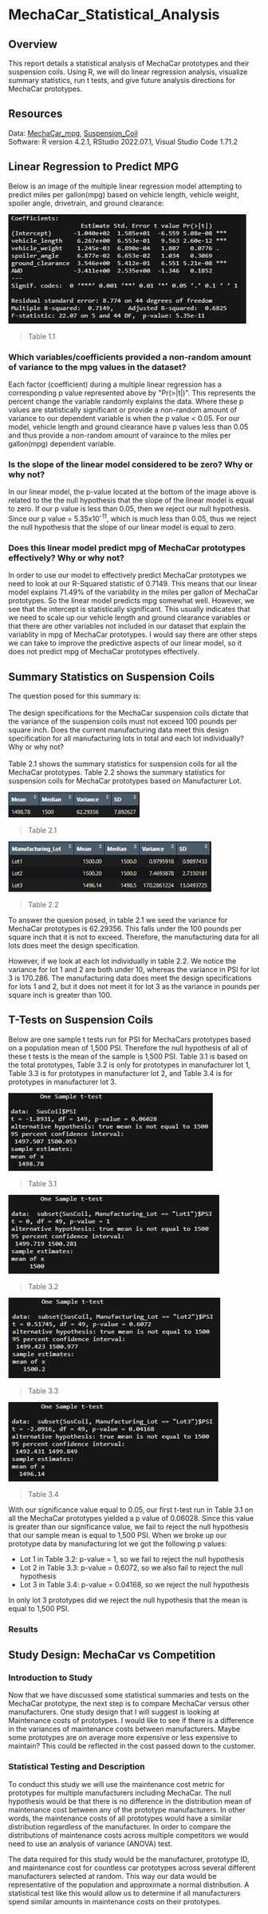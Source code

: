# MechaCar_Statistical_Analysis
## Overview
This report details a statistical analysis of MechaCar prototypes and their suspension coils. Using R, we will do linear regression analysis, visualize summary statistics, run t tests, and give future analysis directions for MechaCar prototypes.

## Resources
Data: [MechaCar_mpg](MechaCar_mpg.csv), [Suspension_Coil](Suspension_Coil.csv)  
Software: R version 4.2.1, RStudio 2022.07.1, Visual Studio Code 1.71.2

## Linear Regression to Predict MPG
Below is an image of the multiple linear regression model attempting to predict miles per gallon(mpg) based on vehicle length, vehicle weight, spoiler angle, drivetrain, and ground clearance:

![](Images/Deliverable1_LMSummary.PNG)
> Table 1.1

### Which variables/coefficients provided a non-random amount of variance to the mpg values in the dataset?
Each factor (coefficient) during a multiple linear regression has a corresponding p value represented above by "Pr(>|t|)". This represents the percent change the variable randomly explains the data. Where these p values are statistically significant or provide a non-random amount of variance to our dependent variable is when the p value < 0.05. For our model, vehicle length and ground clearance have p values less than 0.05 and thus provide a non-random amount of varaince to the miles per gallon(mpg) dependent variable.

### Is the slope of the linear model considered to be zero? Why or why not?
In our linear model, the p-value located at the bottom of the image above is related to the the null hypothesis that the slope of the linear model is equal to zero. If our p value is less than 0.05, then we reject our null hypothesis. Since our p value = 5.35x10<sup>-11</sup>, which is much less than 0.05, thus we reject the null hypothesis that the slope of our linear model is equal to zero. 

### Does this linear model predict mpg of MechaCar prototypes effectively? Why or why not?
In order to use our model to effectively predict MechaCar prototypes we need to look at our R-Squared statistic of 0.7149. This means that our linear model explains 71.49% of the variability in the miles per gallon of MechaCar prototypes. So the linear model predicts mpg somewhat well. However, we see that the intercept is statistically significant. This usually indicates that we need to scale up our vehicle length and ground clearance variables or that there are other variables not included in our dataset that explain the variablity in mpg of MechaCar prototypes. I would say there are other steps we can take to improve the predictive aspects of our linear model, so it does not predict mpg of MechaCar prototypes effectively.

## Summary Statistics on Suspension Coils
The question posed for this summary is: 
<br><br>
The design specifications for the MechaCar suspension coils dictate that the variance of the suspension coils must not exceed 100 pounds per square inch. Does the current manufacturing data meet this design specification for all manufacturing lots in total and each lot individually? Why or why not?
<br><br>
Table 2.1 shows the summary statistics for suspension coils for all the MechaCar prototypes. Table 2.2 shows the summary statistics for suspension coils for MechaCar prototypes based on Manufacturer Lot.

![](Images/Deliverable2_total_summary.PNG)
> Table 2.1

![](Images/Deliverable2_lot_summary.PNG)
> Table 2.2

To answer the quesion posed, in table 2.1 we seed the variance for MechaCar prototypes is 62.29356. This falls under the 100 pounds per square inch that it is not to exceed. Therefore, the manufacturing data for all lots does meet the design specification.

However, if we look at each lot individually in table 2.2. We notice the variance for lot 1 and 2 are both under 10, whereas the variance in PSI for lot 3 is 170.286. The manufacturing data does meet the design specifications for lots 1 and 2, but it does not meet it for lot 3 as the variance in pounds per square inch is greater than 100.

## T-Tests on Suspension Coils
Below are one sample t tests run for PSI for MechaCars prototypes based on a population mean of 1,500 PSI. Therefore the null hypothesis of all of these t tests is the mean of the sample is 1,500 PSI. Table 3.1 is based on the total prototypes, Table 3.2 is only for prototypes in manufacturer lot 1, Table 3.3 is for prototypes in manufacturer lot 2, and Table 3.4 is for prototypes in manufacturer lot 3.

![](Images/Deliverable3_total_t_test.PNG)
> Table 3.1

![](Images/Deliverable3_lot1_t_test.PNG)
> Table 3.2

![](Images/Deliverable3_lot2_t_test.PNG)
> Table 3.3

![](Images/Deliverable3_lot3_t_test.PNG)
> Table 3.4

With our significance value equal to 0.05, our first t-test run in Table 3.1 on all the MechaCar prototypes yielded a p value of 0.06028. Since this value is greater than our significance value, we fail to reject the null hypothesis that our sample mean is equal to 1,500 PSI. When we broke up our prototype data by manufacturing lot we got the following p values:

- Lot 1 in Table 3.2: p-value = 1, so we fail to reject the null hypothesis
- Lot 2 in Table 3.3: p-value = 0.6072, so we also fail to reject the null hypothesis
- Lot 3 in Table 3.4: p-value = 0.04168, so we reject the null hypothesis

In only lot 3 prototypes did we reject the null hypothesis that the mean is equal to 1,500 PSI.

### Results

## Study Design: MechaCar vs Competition
### Introduction to Study
Now that we have discussed some statistical summaries and tests on the MechaCar prototype, the next step is to compare MechaCar versus other manufacturers. One study design that I will suggest is looking at Maintenance costs of prototypes. I would like to see if there is a difference in the variances of maintenance costs between manufacturers. Maybe some prototypes are on average more expensive or less expensive to maintain? This could be reflected in the cost passed down to the customer.

### Statistical Testing and Description
To conduct this study we will use the maintenance cost metric for prototypes for multiple manufacturers including MechaCar. The null hypothesis would be that there is no difference in the distribution mean of maintenance cost between any of the prototype manufacturers. In other words, the maintenance costs of all prototypes would have a similar distribution regardless of the manufacturer. In order to compare the distributions of maintenance costs across multiple competitors we would need to use an analysis of variance (ANOVA) test. 

The data required for this study would be the manufacturer, prototype ID, and maintenance cost for countless car prototypes across several different manufacturers selected at random. This way our data would be representative of the population and approximate a normal distribution. A statistical test like this would allow us to determine if all manufacturers spend similar amounts in maintenance costs on their prototypes.



